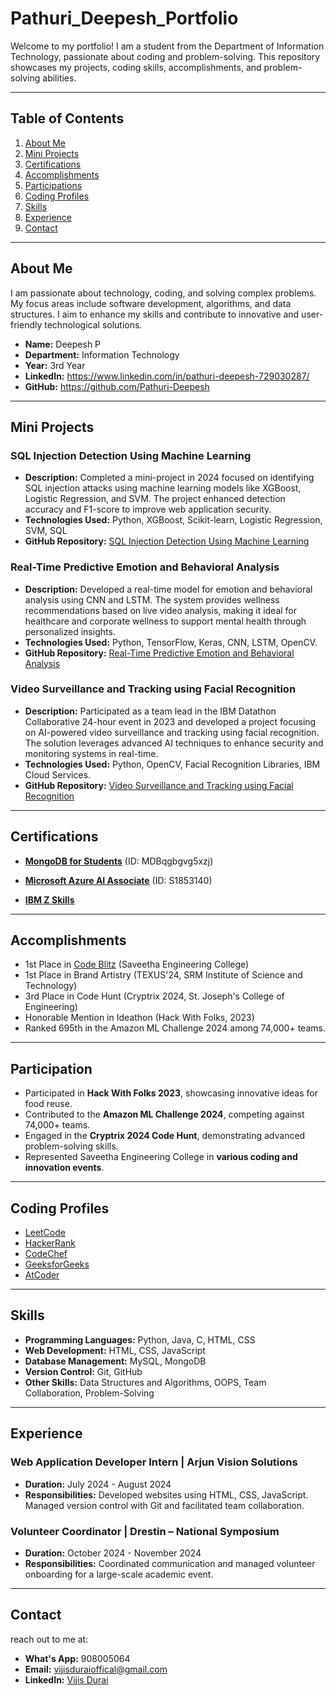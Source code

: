 # Pathuri_Deepesh_Portfolio
Welcome to my portfolio! I am a student from the Department of Information Technology, passionate about coding and problem-solving. This repository showcases my projects, coding skills, accomplishments, and problem-solving abilities.

---

## Table of Contents
1. [About Me](#about-me)
2. [Mini Projects](#mini-projects)
3. [Certifications](#certifications)
4. [Accomplishments](#accomplishments)
5. [Participations](#participation)
6. [Coding Profiles](#coding-profiles)
7. [Skills](#skills)
8. [Experience](#experience)
9. [Contact](#contact)

---

## About Me
I am passionate about technology, coding, and solving complex problems. My focus areas include software development, algorithms, and data structures. I aim to enhance my skills and contribute to innovative and user-friendly technological solutions.

- **Name:** Deepesh P
- **Department:** Information Technology
- **Year:** 3rd Year
- **LinkedIn:** https://www.linkedin.com/in/pathuri-deepesh-729030287/
- **GitHub:** https://github.com/Pathuri-Deepesh

---

## Mini Projects
### SQL Injection Detection Using Machine Learning
- **Description:** Completed a mini-project in 2024 focused on identifying SQL injection attacks using machine learning models like XGBoost, Logistic Regression, and SVM. The project enhanced detection accuracy and F1-score to improve web application security.
- **Technologies Used:** Python, XGBoost, Scikit-learn, Logistic Regression, SVM, SQL
- **GitHub Repository:** [SQL Injection Detection Using Machine Learning](https://github.com/Thilagavathi7/Discovery-and-deterrence-of-sql-injection-attack-using-machine-learning)

### Real-Time Predictive Emotion and Behavioral Analysis
- **Description:** Developed a real-time model for emotion and behavioral analysis using CNN and LSTM. The system provides wellness recommendations based on live video analysis, making it ideal for healthcare and corporate wellness to support mental health through personalized insights.
- **Technologies Used:** Python, TensorFlow, Keras, CNN, LSTM, OpenCV.
- **GitHub Repository:** [Real-Time Predictive Emotion and Behavioral Analysis](https://github.com/Jeevapriya14/A-Real-Time-Predictive-Emotion-and-Behavioral-Analysis-withWellness-Recommendations?tab=readme-ov-file)

### Video Surveillance and Tracking using Facial Recognition
- **Description:** Participated as a team lead in the IBM Datathon Collaborative 24-hour event in 2023 and developed a project focusing on AI-powered video surveillance and tracking using facial recognition. The solution leverages advanced AI techniques to enhance security and monitoring systems in real-time.
- **Technologies Used:** Python, OpenCV, Facial Recognition Libraries, IBM Cloud Services.
- **GitHub Repository:** [Video Surveillance and Tracking using Facial Recognition](https://github.com/Pathuri-Deepesh/Video-Surveillance-and-tracking-system-using-Facial-Recognition)

---

## Certifications
- **[MongoDB for Students](https://github.com/Vijisdurai/Vijis-Durai-R-Portfolio/blob/main/certificate/course/mongo%20db_page-0001.jpg)** (ID: MDBqgbgvg5xzj)

- **[Microsoft Azure AI Associate](https://github.com/Vijisdurai/Vijis-Durai-R-Portfolio/blob/main/certificate/course/IMG-20241022-WA0215.jpg)** (ID: S1853140)
- **[IBM Z Skills](https://github.com/Vijisdurai/Vijis-Durai-R-Portfolio/blob/main/certificate/course/IBM%20Z%20SKILLS.png)**

---

## Accomplishments
- 1st Place in [Code Blitz](https://github.com/Vijisdurai/Vijis-Durai-R-Portfolio/blob/main/certificate/achievements/code%20blitz.jpg) (Saveetha Engineering College)
- 1st Place in Brand Artistry (TEXUS'24, SRM Institute of Science and Technology)
- 3rd Place in Code Hunt (Cryptrix 2024, St. Joseph's College of Engineering)
- Honorable Mention in Ideathon (Hack With Folks, 2023)
- Ranked 695th in the Amazon ML Challenge 2024 among 74,000+ teams.

---

## Participation
- Participated in **Hack With Folks 2023**, showcasing innovative ideas for food reuse.
- Contributed to the **Amazon ML Challenge 2024**, competing against 74,000+ teams.
- Engaged in the **Cryptrix 2024 Code Hunt**, demonstrating advanced problem-solving skills.
- Represented Saveetha Engineering College in **various coding and innovation events**.

---

## Coding Profiles
- [LeetCode](https://leetcode.com/u/vijishdurai006/)
- [HackerRank](#)
- [CodeChef](#)
- [GeeksforGeeks](#)
- [AtCoder](#)

---

## Skills
- **Programming Languages:** Python, Java, C, HTML, CSS
- **Web Development:** HTML, CSS, JavaScript
- **Database Management:** MySQL, MongoDB
- **Version Control:** Git, GitHub
- **Other Skills:** Data Structures and Algorithms, OOPS, Team Collaboration, Problem-Solving

---

## Experience
### Web Application Developer Intern | Arjun Vision Solutions
- **Duration:** July 2024 - August 2024
- **Responsibilities:** Developed websites using HTML, CSS, JavaScript. Managed version control with Git and facilitated team collaboration.

### Volunteer Coordinator | Drestin – National Symposium
- **Duration:** October 2024 - November 2024
- **Responsibilities:** Coordinated communication and managed volunteer onboarding for a large-scale academic event.

---

## Contact
reach out to me at:
- **What's App:** 908005064
- **Email:** [vijisduraioffical@gmail.com](mailto:vijisduraioffical@gmail.com)
- **LinkedIn:** [Vijis Durai](https://www.linkedin.com/in/vijis-durai-r-801143298)
